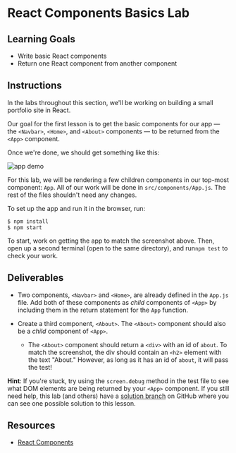 # React Components Basics Lab

## Learning Goals

- Write basic React components
- Return one React component from another component

## Instructions

In the labs throughout this section, we'll be working on building a small
portfolio site in React.

Our goal for the first lesson is to get the basic components for our app — the
`<Navbar>`, `<Home>`, and `<About>` components — to be returned from the `<App>`
component.

Once we're done, we should get something like this:

![app demo](https://curriculum-content.s3.amazonaws.com/react/demo.png)

For this lab, we will be rendering a few children components in our top-most
component: `App`. All of our work will be done in `src/components/App.js`. The
rest of the files shouldn't need any changes.

To set up the app and run it in the browser, run:

```console
$ npm install
$ npm start
```

To start, work on getting the app to match the screenshot above. Then, open up a
second terminal (open to the same directory), and run`npm test` to check your
work.

## Deliverables

- Two components, `<Navbar>` and `<Home>`, are already defined in the `App.js`
  file. Add both of these components as _child_ components of `<App>` by
  including them in the return statement for the `App` function.

- Create a third component, `<About>`. The `<About>` component should also be a
  _child_ component of `<App>`.

  - The `<About>` component should return a `<div>` with an id of `about`. To
    match the screenshot, the div should contain an `<h2>` element with the text
    "About." However, as long as it has an id of `about`, it will pass the test!
  
**Hint**: If you're stuck, try using the `screen.debug` method in the test file
to see what DOM elements are being returned by your `<App>` component. If you
still need help, this lab (and others) have a [solution branch][] on GitHub
where you can see one possible solution to this lesson.

## Resources

- [React Components](https://reactjs.org/docs/components-and-props.html)

[solution branch]:
  https://github.com/learn-co-curriculum/react-hooks-running-tests/tree/solution

